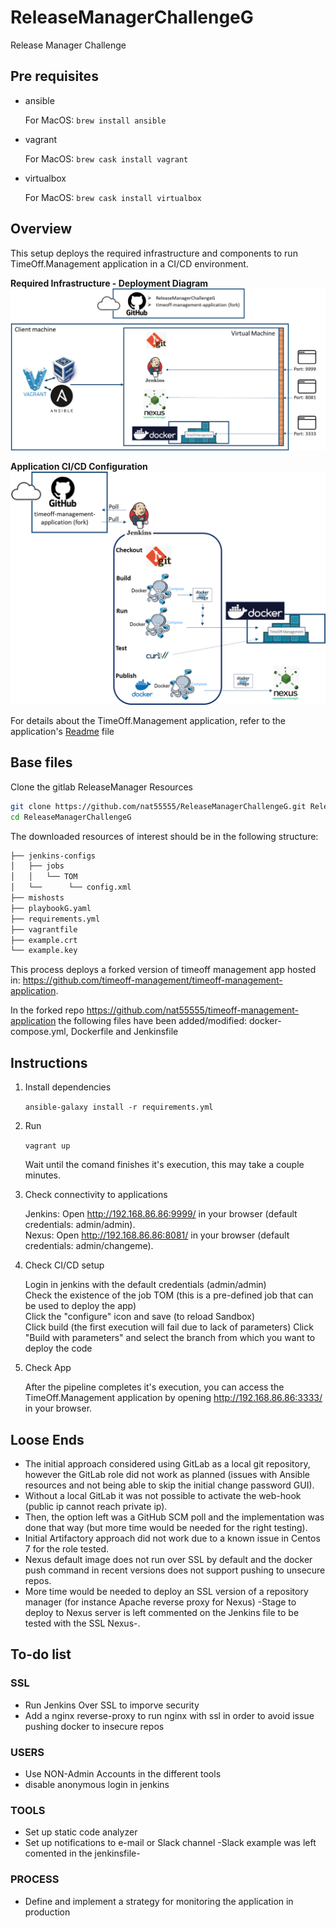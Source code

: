 # ReleaseManagerChallengeG
Release Manager Challenge

## Pre requisites

- ansible

  For MacOS: `brew install ansible`

- vagrant

  For MacOS: `brew cask install vagrant`

- virtualbox

  For MacOS: `brew cask install virtualbox`

## Overview

This setup deploys the required infrastructure and components to run TimeOff.Management application in a CI/CD environment. 
  
**Required Infrastructure - Deployment Diagram**
![Required Infrastructure - Deployment Diagram](https://github.com/nat55555/ReleaseManagerChallengeG/blob/master/docs/images/deployment-diagram.png)  
  
**Application CI/CD Configuration**
![Application CI/CD Configuration](https://github.com/nat55555/ReleaseManagerChallengeG/blob/master/docs/images/ci-cd-diagram.png)  
  
For details about the TimeOff.Management application, refer to the application's [Readme](https://github.com/nat55555/timeoff-management-application/blob/master/README.md) file 

## Base files

Clone the gitlab ReleaseManager Resources

```bash
git clone https://github.com/nat55555/ReleaseManagerChallengeG.git ReleaseManagerChallengeG
cd ReleaseManagerChallengeG
```

The downloaded resources of interest should be in the following structure:

```bash
├── jenkins-configs
│   ├── jobs
│   │   └── TOM
│   └──      └── config.xml
├── mishosts
├── playbookG.yaml
├── requirements.yml
├── vagrantfile	
├── example.crt
└── example.key	

```
This process deploys a forked version of timeoff management app hosted in: https://github.com/timeoff-management/timeoff-management-application.

In the forked repo https://github.com/nat55555/timeoff-management-application the following files have been added/modified: docker-compose.yml, Dockerfile and Jenkinsfile


## Instructions

1. Install dependencies
    
    `ansible-galaxy install -r requirements.yml`
    
2. Run

    `vagrant up`
    
    Wait until the comand finishes it's execution, this may take a couple minutes.
    
3. Check connectivity to applications

   Jenkins: Open http://192.168.86.86:9999/ in your browser (default credentials: admin/admin).  
   Nexus: Open http://192.168.86.86:8081/ in your browser (default credentials: admin/changeme).

4. Check CI/CD setup

   Login in jenkins with the default credentials (admin/admin)  
   Check the existence of the job TOM (this is a pre-defined job that can be used to deploy the app)  
   Click the "configure" icon and save (to reload Sandbox)  
   Click build (the first execution will fail due to lack of parameters)
   Click "Build with parameters" and select the branch from which you want to deploy the code

5. Check App

   After the pipeline completes it's execution, you can access the TimeOff.Management application by opening http://192.168.86.86:3333/ in your browser.


## Loose Ends

- The initial approach considered using GitLab as a local git repository, however the GitLab role did not work as planned (issues with Ansible resources and not being able to skip the initial change password GUI).
- Without a local GitLab it was not possible to activate the web-hook (public ip cannot reach private ip).
- Then, the option left was a GitHub SCM poll and the implementation was done that way (but more time would be needed for the right testing).
- Initial Artifactory approach did not work due to a known issue in Centos 7 for the role tested.
- Nexus default image does not run over SSL by default and the docker push command in recent versions does not support pushing to unsecure repos.
- More time would be needed to deploy an SSL version of a repository manager (for instance Apache reverse proxy for Nexus) -Stage to deploy to Nexus server is left commented on the Jenkins file to be tested with the SSL Nexus-.

## To-do list

### SSL
- Run Jenkins Over SSL to imporve security
- Add a nginx reverse-proxy to run nginx with ssl in order to avoid issue pushing docker to insecure repos

### USERS
- Use NON-Admin Accounts in the different tools
- disable anonymous login in jenkins

### TOOLS
- Set up static code analyzer
- Set up notifications to e-mail or Slack channel -Slack example was left comented in the jenkinsfile-

### PROCESS
- Define and implement a strategy for monitoring the application in production

